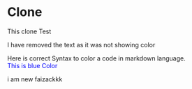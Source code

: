 # Clone
This clone Test

I have removed the text as it was not showing color

Here is correct Syntax to color a code in markdown language.\
<span style="color:blue">This is blue Color</span>


i am new faizackkk
